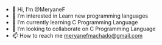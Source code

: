 - 👋 Hi, I’m @MeryaneF
- 👀 I’m interested in Learn new programming languages
- 🌱 I’m currently learning C Programming Language
- 💞️ I’m looking to collaborate on C Programming Language
- 📫 How to reach me meryanefmachado@gmail.com 

<!---
MeryaneF/MeryaneF is a ✨ special ✨ repository because its `README.md` (this file) appears on your GitHub profile.
You can click the Preview link to take a look at your changes.
--->
